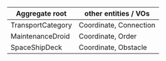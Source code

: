 |Aggregate root | other entities / VOs |
|---|---|
|TransportCategory|Coordinate, Connection|
|MaintenanceDroid|Coordinate, Order|
|SpaceShipDeck|Coordinate, Obstacle|
